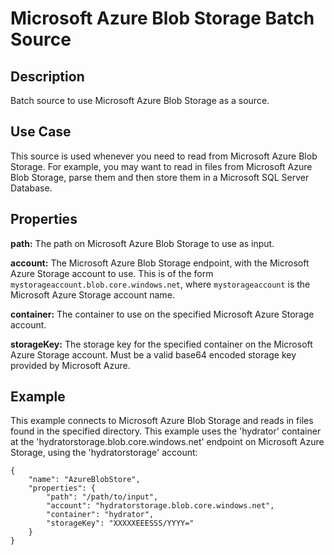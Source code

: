 # Microsoft Azure Blob Storage Batch Source

Description
-----------

Batch source to use Microsoft Azure Blob Storage as a source.

Use Case
--------

This source is used whenever you need to read from Microsoft Azure Blob Storage. For
example, you may want to read in files from Microsoft Azure Blob Storage, parse them and
then store them in a Microsoft SQL Server Database.

Properties
----------

**path:** The path on Microsoft Azure Blob Storage to use as input.

**account:** The Microsoft Azure Blob Storage endpoint, with the Microsoft Azure Storage
account to use. This is of the form `mystorageaccount.blob.core.windows.net`, where
`mystorageaccount` is the Microsoft Azure Storage account name.

**container:** The container to use on the specified Microsoft Azure Storage account.

**storageKey:** The storage key for the specified container on the Microsoft Azure Storage account. 
Must be a valid base64 encoded storage key provided by Microsoft Azure.

Example
-------

This example connects to Microsoft Azure Blob Storage and reads in files found in the
specified directory. This example uses the 'hydrator' container at the
'hydratorstorage.blob.core.windows.net' endpoint on Microsoft Azure Storage, using the
'hydratorstorage' account:

    {
        "name": "AzureBlobStore",
        "properties": {
            "path": "/path/to/input",
            "account": "hydratorstorage.blob.core.windows.net",
            "container": "hydrator",
            "storageKey": "XXXXXEEESSS/YYYY="
        }
    }
